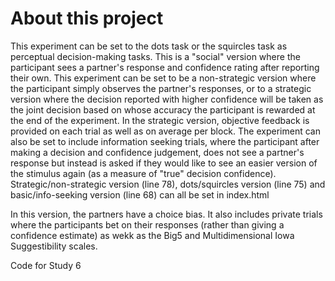 # About this project

This experiment can be set to the dots task or the squircles task as perceptual decision-making tasks.
This is a "social" version where the participant sees a partner's response and confidence rating after reporting their own. 
This experiment can be set to be a non-strategic version where the participant simply observes the partner's responses, or to a strategic version where the decision reported with higher confidence will be taken as the joint decision based on whose accuracy the participant is rewarded at the end of the experiment. In the strategic version, objective feedback is provided on each trial as well as on average per block.
The experiment can also be set to include information seeking trials, where the participant after making a decision and confidence judgement, does not see a partner's response but instead is asked if they would like to see an easier version of the stimulus again (as a measure of "true" decision confidence). 
Strategic/non-strategic version (line 78), dots/squircles version (line 75) and basic/info-seeking version (line 68) can all be set in index.html

In this version, the partners have a choice bias. It also includes private trials where the participants bet on their responses (rather than giving a confidence estimate) as wekk as the Big5 and Multidimensional Iowa Suggestibility scales.

Code for Study 6

